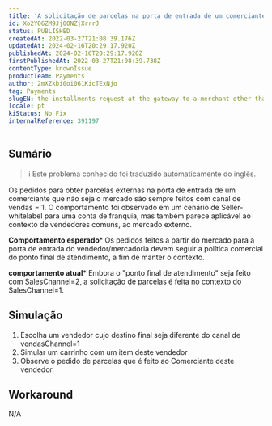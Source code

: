 ```yaml
---
title: 'A solicitação de parcelas na porta de entrada de um comerciante que não o mercado é sempre feita com canal de vendas = 1'
id: Xo2YO6ZM9Jj0ONZjXrrrJ
status: PUBLISHED
createdAt: 2022-03-27T21:08:39.176Z
updatedAt: 2024-02-16T20:29:17.920Z
publishedAt: 2024-02-16T20:29:17.920Z
firstPublishedAt: 2022-03-27T21:08:39.738Z
contentType: knownIssue
productTeam: Payments
author: 2mXZkbi0oi061KicTExNjo
tag: Payments
slugEN: the-installments-request-at-the-gateway-to-a-merchant-other-than-the-marketplace-is-always-done-with-saleschannel-1
locale: pt
kiStatus: No Fix
internalReference: 391197
---
```


## Sumário

>ℹ️ Este problema conhecido foi traduzido automaticamente do inglês.


Os pedidos para obter parcelas externas na porta de entrada de um comerciante que não seja o mercado são sempre feitos com canal de vendas = 1.
O comportamento foi observado em um cenário de Seller-whitelabel para uma conta de franquia, mas também parece aplicável ao contexto de vendedores comuns, ao mercado externo.

**Comportamento esperado***
Os pedidos feitos a partir do mercado para a porta de entrada do vendedor/mercadoria devem seguir a política comercial do ponto final de atendimento, a fim de manter o contexto.

**comportamento atual***
Embora o "ponto final de atendimento" seja feito com SalesChannel=2, a solicitação de parcelas é feita no contexto do SalesChannel=1.



## Simulação



1. Escolha um vendedor cujo destino final seja diferente do canal de vendasChannel=1
2. Simular um carrinho com um item deste vendedor
3. Observe o pedido de parcelas que é feito ao Comerciante deste vendedor.




## Workaround


N/A

